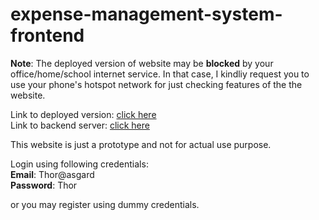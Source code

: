 # expense-management-system-frontend

**Note**: The deployed version of website may be **blocked** by your office/home/school internet service. In that case, I kindliy request you to use your phone's hotspot network for just checking features of the the website.          

Link to deployed version: [click here](https://singular-paprenjak-f00062.netlify.app)          
Link to backend server: [click here](https://github.com/ujjawalmodanwal/expense-management-system-backend)         

This website is just a prototype and not for actual use purpose.
       

Login using following credentials:      
**Email**: Thor@asgard        
**Password**: Thor                

or you may register using dummy credentials.      
